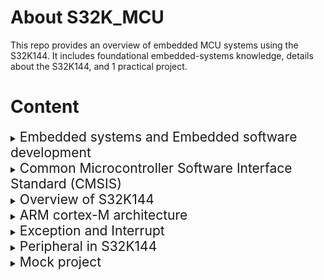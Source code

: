 # About S32K_MCU

This repo provides an overview of embedded MCU systems using the S32K144. It includes foundational embedded-systems knowledge, details about the S32K144, and 1 practical project.

# Content

<details>
  <summary>
    <span style="font-size: 21px;">
      Embedded systems and Embedded software development
    </span>
  </summary>

  - Embedded System Introduction  
  - Embedded Software Overview and Basic  
  - Development Process

</details>

<details>
  <summary>
    <span style="font-size: 21px;">
      Common Microcontroller Software Interface Standard (CMSIS)
    </span>
  </summary>

  - Common Microcontroller Software Interface Standard (CMSIS)

</details>

<details>
  <summary>
    <span style="font-size: 21px;">
      Overview of S32K144
    </span>
  </summary>

  - Overview on S32K144 EVB Board  
  - Overview on Development IDE: S32 Design Studio  
  - Run an example application on S32K144 EVB Board

</details>

<details>
  <summary>
    <span style="font-size: 21px;">
      ARM cortex-M architecture
    </span>
  </summary>

  - Describe about the programmer model in ARM Cortex-M  
  - Explain on Instruction Set Architecture

</details>

<details>
  <summary>
    <span style="font-size: 21px;">
      Exception and Interrupt
    </span>
  </summary>

  - Interrupt Management in ARM Cortex-M  
  - Organization of Vector Table  
  - Some important registers: NVIC & SCB  
  - Exceptions sequence and handling optimization techniques

</details>

<details>
  <summary>
    <span style="font-size: 21px;">
      Peripheral in S32K144
    </span>
  </summary>

  - Peripheral ADC/DAC  
  - Peripherals PIT Timer  
  - Peripheral I2C  
  - Peripheral SPI  
  - Peripherals UART

</details>

<details>
  <summary>
    <span style="font-size: 21px;">
      Mock project
    </span>
  </summary>

  - Practice With S32K144 Board and Mock Project

</details>
